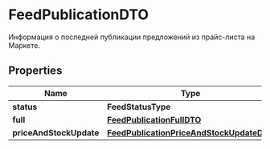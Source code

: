

# FeedPublicationDTO

Информация о последней публикации предложений из прайс-листа на Маркете.

## Properties

| Name | Type | Description | Notes |
|------------ | ------------- | ------------- | -------------|
|**status** | **FeedStatusType** |  |  [optional] |
|**full** | [**FeedPublicationFullDTO**](FeedPublicationFullDTO.md) |  |  [optional] |
|**priceAndStockUpdate** | [**FeedPublicationPriceAndStockUpdateDTO**](FeedPublicationPriceAndStockUpdateDTO.md) |  |  [optional] |



